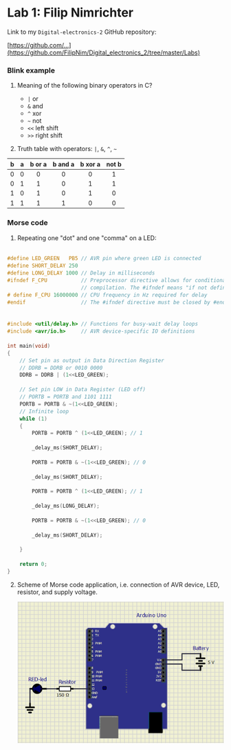 # Lab 1: Filip Nimrichter

Link to my `Digital-electronics-2` GitHub repository:

   [https://github.com/...](https://github.com/FilipNim/Digital_electronics_2/tree/master/Labs)


### Blink example

1. Meaning of the following binary operators in C?
   * `|` or
   * `&` and
   * `^` xor
   * `~` not
   * `<<` left shift
   * `>>` right shift

2. Truth table with operators: `|`, `&`, `^`, `~`

| **b** | **a** |**b or a** | **b and a** | **b xor a** | **not b** |
| :-: | :-: | :-: | :-: | :-: | :-: |
| 0 | 0 | 0 | 0 | 0 | 1 |
| 0 | 1 | 1 | 0 | 1 | 1 |
| 1 | 0 | 1 | 0 | 1 | 0 |
| 1 | 1 | 1 | 1 | 0 | 0 |


### Morse code

1. Repeating one "dot" and one "comma" on a LED:

```c

#define LED_GREEN   PB5 // AVR pin where green LED is connected
#define SHORT_DELAY 250 
#define LONG_DELAY 1000 // Delay in milliseconds
#ifndef F_CPU           // Preprocessor directive allows for conditional
                        // compilation. The #ifndef means "if not defined".
# define F_CPU 16000000 // CPU frequency in Hz required for delay
#endif                  // The #ifndef directive must be closed by #endif


#include <util/delay.h> // Functions for busy-wait delay loops
#include <avr/io.h>     // AVR device-specific IO definitions

int main(void)
{
    // Set pin as output in Data Direction Register
    // DDRB = DDRB or 0010 0000
    DDRB = DDRB | (1<<LED_GREEN);

    // Set pin LOW in Data Register (LED off)
    // PORTB = PORTB and 1101 1111
    PORTB = PORTB & ~(1<<LED_GREEN);
    // Infinite loop
    while (1)
    {
        PORTB = PORTB ^ (1<<LED_GREEN); // 1
        
        _delay_ms(SHORT_DELAY);
         
        PORTB = PORTB & ~(1<<LED_GREEN); // 0
         
        _delay_ms(SHORT_DELAY);
        
        PORTB = PORTB ^ (1<<LED_GREEN); // 1
         
        _delay_ms(LONG_DELAY);
         
        PORTB = PORTB & ~(1<<LED_GREEN); // 0
          
        _delay_ms(SHORT_DELAY);
          
    }

    return 0;
}
```


2. Scheme of Morse code application, i.e. connection of AVR device, LED, resistor, and supply voltage.

   ![scheme](Images/Scheme.png)
